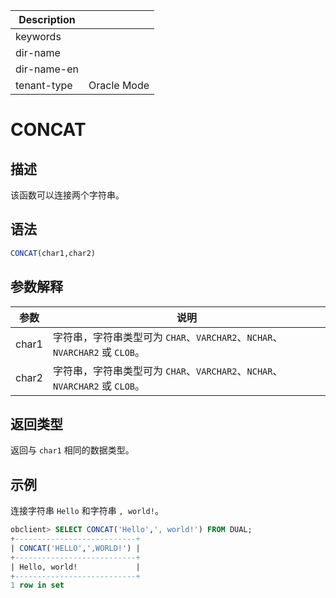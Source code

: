 | Description   |                 |
|---------------|-----------------|
| keywords      |                 |
| dir-name      |                 |
| dir-name-en   |                 |
| tenant-type   | Oracle Mode     |

# CONCAT

## 描述

该函数可以连接两个字符串。

## 语法

```sql
CONCAT(char1,char2)
```

## 参数解释

|  参数   |                             说明                              |
|-------|-------------------------------------------------------------|
| char1 | 字符串，字符串类型可为 `CHAR`、`VARCHAR2`、`NCHAR`、`NVARCHAR2` 或 `CLOB`。 |
| char2 | 字符串，字符串类型可为 `CHAR`、`VARCHAR2`、`NCHAR`、`NVARCHAR2` 或 `CLOB`。 |

## 返回类型

返回与 `char1` 相同的数据类型。

## 示例

连接字符串 `Hello` 和字符串 `, world!`。

```sql
obclient> SELECT CONCAT('Hello',', world!') FROM DUAL;
+---------------------------+
| CONCAT('HELLO',',WORLD!') |
+---------------------------+
| Hello, world!             |
+---------------------------+
1 row in set
```
